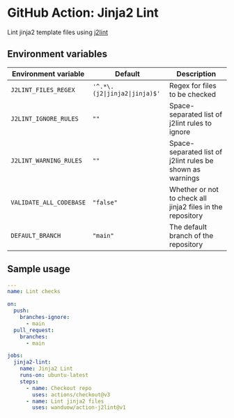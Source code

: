 # GitHub Action: Jinja2 Lint

Lint jinja2 template files using [j2lint](https://github.com/aristanetworks/j2lint)

## Environment variables

| Environment variable    | Default                                     | Description |
| ----------------------- | ------------------------------------------- | ----------- |
| `J2LINT_FILES_REGEX`    | `'^.*\.(j2\|jinja2\|jinja)$'`               | Regex for files to be checked |
| `J2LINT_IGNORE_RULES`   | `""`                                        | Space-separated list of j2lint rules to ignore |
| `J2LINT_WARNING_RULES`  | `""`                                        | Space-separated list of j2lint rules be shown as warnings |
| `VALIDATE_ALL_CODEBASE` | `"false"`                                   | Whether or not to check all jinja2 files in the repository |
| `DEFAULT_BRANCH`        | `"main"`                                    | The default branch of the repository |

## Sample usage

```yaml
---
name: Lint checks

on:
  push:
    branches-ignore:
      - main
  pull_request:
    branches:
      - main

jobs:
  jinja2-lint:
    name: Jinja2 Lint
    runs-on: ubuntu-latest
    steps:
      - name: Checkout repo
        uses: actions/checkout@v3
      - name: Lint jinja2 files
        uses: wanduow/action-j2lint@v1
```
